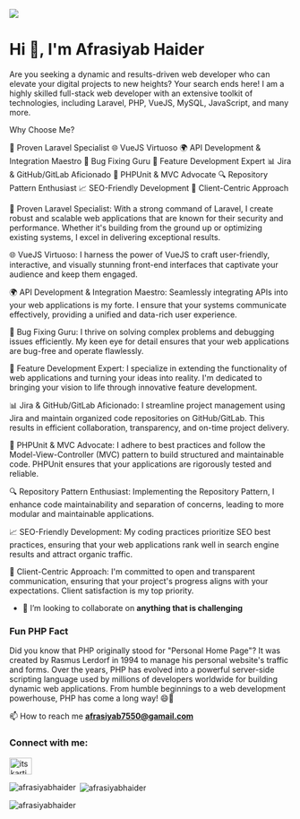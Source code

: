 ![](https://komarev.com/ghpvc/?username=afrasiyabhaider)
<h1 align="">Hi 👋, I'm Afrasiyab Haider</h1>
<p>
  Are you seeking a dynamic and results-driven web developer who can elevate your digital projects to new heights? Your search ends here! I am a highly skilled full-stack web developer with an extensive toolkit of technologies, including Laravel, PHP, VueJS, MySQL, JavaScript, and many more.

Why Choose Me?

🚀 Proven Laravel Specialist
🌐 VueJS Virtuoso
🌍 API Development & Integration Maestro
🐞 Bug Fixing Guru
🔧 Feature Development Expert
📊 Jira & GitHub/GitLab Aficionado
🧪 PHPUnit & MVC Advocate
🔍 Repository Pattern Enthusiast
📈 SEO-Friendly Development
👥 Client-Centric Approach

🚀 Proven Laravel Specialist:
With a strong command of Laravel, I create robust and scalable web applications that are known for their security and performance. Whether it's building from the ground up or optimizing existing systems, I excel in delivering exceptional results.

🌐 VueJS Virtuoso:
I harness the power of VueJS to craft user-friendly, interactive, and visually stunning front-end interfaces that captivate your audience and keep them engaged.

🌍 API Development & Integration Maestro:
Seamlessly integrating APIs into your web applications is my forte. I ensure that your systems communicate effectively, providing a unified and data-rich user experience.

🐞 Bug Fixing Guru:
I thrive on solving complex problems and debugging issues efficiently. My keen eye for detail ensures that your web applications are bug-free and operate flawlessly.

🔧 Feature Development Expert:
I specialize in extending the functionality of web applications and turning your ideas into reality. I'm dedicated to bringing your vision to life through innovative feature development.

📊 Jira & GitHub/GitLab Aficionado:
I streamline project management using Jira and maintain organized code repositories on GitHub/GitLab. This results in efficient collaboration, transparency, and on-time project delivery.

🧪 PHPUnit & MVC Advocate:
I adhere to best practices and follow the Model-View-Controller (MVC) pattern to build structured and maintainable code. PHPUnit ensures that your applications are rigorously tested and reliable.

🔍 Repository Pattern Enthusiast:
Implementing the Repository Pattern, I enhance code maintainability and separation of concerns, leading to more modular and maintainable applications.

📈 SEO-Friendly Development:
My coding practices prioritize SEO best practices, ensuring that your web applications rank well in search engine results and attract organic traffic.

👥 Client-Centric Approach:
I'm committed to open and transparent communication, ensuring that your project's progress aligns with your expectations. Client satisfaction is my top priority.

</p>


- 👯 I’m looking to collaborate on **anything that is challenging**

### Fun PHP Fact

Did you know that PHP originally stood for "Personal Home Page"? It was created by Rasmus Lerdorf in 1994 to manage his personal website's traffic and forms. Over the years, PHP has evolved into a powerful server-side scripting language used by millions of developers worldwide for building dynamic web applications. From humble beginnings to a web development powerhouse, PHP has come a long way! 😄🚀


📫 How to reach me **afrasiyab7550@gamail.com**

### Connect with me:
<p align="left">
<a href="https://www.linkedin.com/in/afrasiyab-haider/" target="blank">
  <img align="center" src="https://raw.githubusercontent.com/rahuldkjain/github-profile-readme-generator/master/src/images/icons/Social/linked-in-alt.svg" alt="itskarti" height="30" width="40" />
</a>
</p>

<p><img align="left" src="https://github-readme-stats.vercel.app/api/top-langs?username=afrasiyabhaider&show_icons=true&locale=en&layout=compact" alt="afrasiyabhaider" /></p>

<p>&nbsp;<img align="center" src="https://github-readme-stats.vercel.app/api?username=afrasiyabhaider&show_icons=true&locale=en" alt="afrasiyabhaider" /></p>

<p><img align="center" src="https://github-readme-streak-stats.herokuapp.com/?user=afrasiyabhaider" alt="afrasiyabhaider" /></p>


<!--
**afrasiyabhaider/afrasiyabhaider** is a ✨ _special_ ✨ repository because its `README.md` (this file) appears on your GitHub profile.

Here are some ideas to get you started:

- 🔭 I’m currently working on ...
- 🌱 I’m currently learning ...
- 👯 I’m looking to collaborate on ...
- 🤔 I’m looking for help with ...
- 💬 Ask me about ...
- 📫 How to reach me: ...
- 😄 Pronouns: ...
- ⚡ Fun fact: ...
-->
